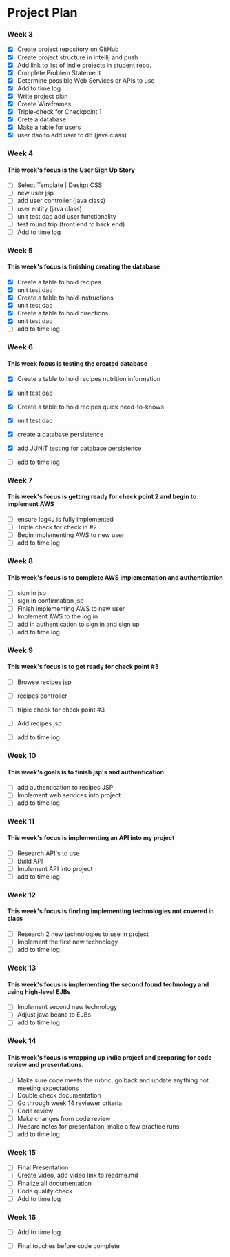 # Project Plan

### Week 3
- [x] Create project repository on GitHub
- [x] Create project structure in intellij and push
- [x] Add link to list of indie projects in student repo.
- [x] Complete Problem Statement
- [X] Determine possible Web Services or APIs to use
- [X] Add to time log
- [X] Write project plan
- [X] Create Wireframes
- [X] Triple-check for Checkpoint 1
- [X] Crete a database 
- [X] Make a table for users
- [X] user dao to add user to db (java class)

### Week 4
#### This week's focus is the User Sign Up Story
- [ ] Select Template | Design CSS
- [ ] new user jsp
- [ ] add user controller (java class)
- [ ] user entity (java class)
- [ ] unit test dao add user functionality
- [ ] test round trip (front end to back end)
- [ ] Add to time log

### Week 5 
#### This week's focus is finishing creating the database 
- [X] Create a table to hold recipes
- [X] unit test dao
- [X] Create a table to hold instructions
- [X] unit test dao
- [X] Create a table to hold directions
- [X] unit test dao
- [ ] add to time log 

### Week 6
#### This week focus is testing the created database 
- [X] Create a table to hold recipes nutrition information
- [X] unit test dao 
- [X] Create a table to hold recipes quick need-to-knows
- [X] unit test dao
- [X] create a database persistence 
- [X] add JUNIT testing for database persistence
- [ ] add to time log


### Week 7
#### This week's focus is getting ready for check point 2 and begin to implement AWS

- [ ] ensure log4J is fully implemented 
- [ ] Triple check for check in #2
- [ ] Begin implementing AWS to new user 
- [ ] add to time log 

### Week 8
#### This week's focus is to complete AWS implementation and authentication
- [ ] sign in jsp
- [ ] sign in confirmation jsp
- [ ] Finish implementing AWS to new user
- [ ] Implement AWS to the log in
- [ ] add in authentication to sign in and sign up
- [ ] add to time log

### Week 9
#### This week's focus is to get ready for check point #3
- [ ] Browse recipes jsp 
- [ ] recipes controller 
- [ ] triple check for check point #3
- [ ] Add recipes jsp 
- [ ] add to time log


### Week 10
#### This week's goals is to finish jsp's and authentication
- [ ] add authentication to recipes JSP
- [ ] Implement web services into project 
- [ ] add to time log

### Week 11
#### This week's focus is implementing an API into my project
- [ ] Research API's to use 
- [ ] Build API
- [ ] Implement API into project
- [ ] add to time log

### Week 12
#### This week's focus is finding implementing technologies not covered in class
- [ ] Research 2 new technologies to use in project 
- [ ] Implement the first new technology
- [ ] add to time log 

### Week 13
#### This week's focus is implementing the second found technology and using high-level EJBs
- [ ] Implement second new technology
- [ ] Adjust java beans to EJBs
- [ ] add to time log

### Week 14
#### This week's focus is wrapping up indie project and preparing for code review and presentations. 
- [ ] Make sure code meets the rubric, go back and update anything not meeting expectations 
- [ ] Double check documentation
- [ ] Go through week 14 reviewer criteria
- [ ] Code review 
- [ ] Make changes from code review
- [ ] Prepare notes for presentation, make a few practice runs
- [ ] add to time log 

### Week 15
- [ ] Final Presentation
- [ ] Create video, add video link to readme.md
- [ ] Finalize all documentation
- [ ] Code quality check
- [ ] Add to time log

### Week 16
- [ ] Add to time log
- [ ] Final touches before code complete






